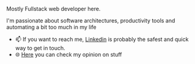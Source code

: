 Mostly Fullstack web developer here.

I'm passionate about software architectures, productivity tools and automating a bit too much in my life

- 📫 If you want to reach me, [Linkedin](https://www.linkedin.com/in/lucabruzzone/) is probably the safest and quick way to get in touch.
- 🌐 [Here](https://lucabruzzone.me) you can check my opinion on stuff

